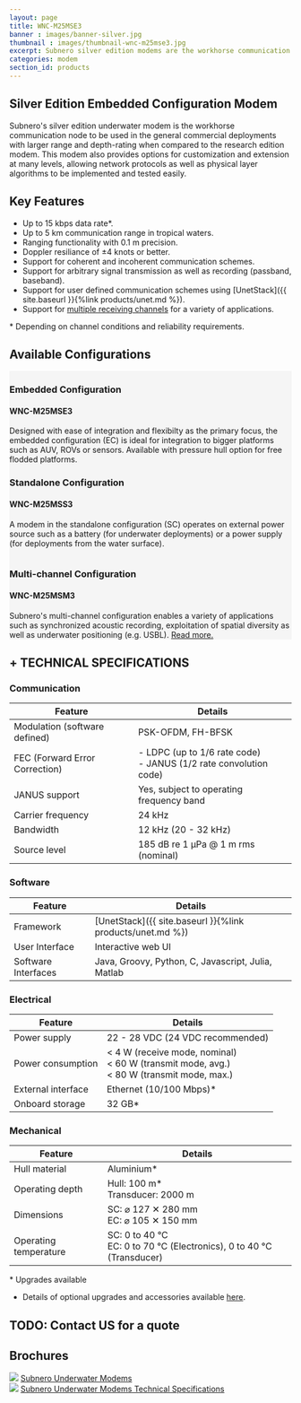 ```yaml
---
layout: page
title: WNC-M25MSE3
banner : images/banner-silver.jpg
thumbnail : images/thumbnail-wnc-m25mse3.jpg
excerpt: Subnero silver edition modems are the workhorse communication nodes for use in general commercial deployments.
categories: modem
section_id: products
---
```


## Silver Edition Embedded Configuration Modem

Subnero's silver edition underwater modem is the workhorse communication node to be used in the general commercial deployments with larger range and depth-rating when compared to the research edition modem. This modem also provides options for customization and extension at many levels, allowing network protocols as well as physical layer algorithms to be implemented and tested easily.

## Key Features

- Up to 15 kbps data rate\*.
- Up to 5 km communication range in tropical waters.
- Ranging functionality with 0.1 m precision.
- Doppler resiliance of ±4 knots or better.
- Support for coherent and incoherent communication schemes.
- Support for arbitrary signal transmission as well as recording (passband, baseband).
- Support for user defined communication schemes using [UnetStack]({{ site.baseurl }}{%link products/unet.md %}).
- Support for [multiple receiving channels](./multichannel.md) for a variety of applications.

\* Depending on channel conditions and reliability requirements.


<div class='one spacing'></div>

## Available Configurations

<div class='full' style='background: #f5f5f5'>
  <div class ='media product' >
    <img class = "align-self-start mr-3" alt="" src="{{site.baseurl}}/images/boxart-wnc-m25mse3.jpg"/>
    <div class='media-body product product-content'>
      <h3 style="text-transform: none;" id="embedded">Embedded Configuration</h3>
      <h4 style="text-transform: none;">WNC-M25MSE3</h4>
      <p>Designed with ease of integration and flexibilty as the primary focus, the embedded configuration (EC) is ideal for integration to bigger platforms such as AUV, ROVs or sensors. Available with pressure hull option for free flodded platforms.</p>
    </div>
  </div>

  <div class ='media product' style='background: #f5f5f5' >   
    <div class='media-body product product-content' style='background: #f5f5f5'>
      <h3 style="text-transform: none;" id="standalone">Standalone Configuration</h3>
      <h4 style="text-transform: none;">WNC-M25MSS3</h4>
      <p>A modem in the standalone configuration (SC) operates on external power source such as a battery (for underwater deployments) or a power supply (for deployments from the water surface).</p>
    </div>
    <img class = "ml-3" alt="" src="{{site.baseurl}}/images/boxart-wnc-m25mss3.png"/> 
  </div>

  <div class ='media product' >
    <img class = "align-self-start mr-3" alt="" src="{{site.baseurl}}/images/boxart-wnc-multichannel2.jpg"/>
    <div class='media-body product product-content'>
      <h3 style="text-transform: none;">Multi-channel Configuration</h3>
      <h4 style="text-transform: none;">WNC-M25MSM3</h4>
      <p>Subnero's multi-channel configuration enables a variety of applications such as synchronized acoustic recording, exploitation of spatial diversity as well as underwater positioning (e.g. USBL). <a href="{{site.baseurl}}/products/multichannel.html" target="_blank">Read more.</a></p>
    </div>
  </div>

</div>

<div class='two spacing'></div>

<h2 style="text-transform: none;" id="s_techspec">+ TECHNICAL SPECIFICATIONS</h2>

### Communication

| Feature                                | Details                                   |
| -------------------------------------- | ----------------------------------------- |
| Modulation (software defined)          | PSK-OFDM, FH-BFSK                         |
| FEC (Forward Error Correction)         | - LDPC (up to 1/6 rate code)<br>- JANUS (1/2 rate convolution code)|
| JANUS support                          | Yes, subject to operating frequency band  |
| Carrier frequency                      | 24 kHz                                    |
| Bandwidth                              | 12 kHz (20 - 32 kHz)                      |
| Source level                           | 185 dB re 1 µPa @ 1 m rms (nominal)       |

### Software

| Feature                                | Details                                   |
| -------------------------------------- | ----------------------------------------- |
| Framework                              | [UnetStack]({{ site.baseurl }}{%link products/unet.md %})|
| User Interface                         | Interactive web UI                        |
| Software Interfaces                    | Java, Groovy, Python, C, Javascript, Julia, Matlab|

### Electrical

| Feature                                | Details                                   |
| -------------------------------------- | ----------------------------------------- |
| Power supply                           | 22 - 28 VDC (24 VDC recommended)          |
| Power consumption                      | < 4 W (receive mode, nominal)<br>< 60 W (transmit mode, avg.)<br>< 80 W (transmit mode, max.)|
| External interface                     | Ethernet (10/100 Mbps)*                   |
| Onboard storage                        | 32 GB*                                    |

### Mechanical

| Feature                                | Details                                   |
| -------------------------------------- | ----------------------------------------- |
| Hull material                          | Aluminium*                                |
| Operating depth                        | Hull: 100 m*<br> Transducer: 2000 m        |
| Dimensions                             | SC: ⌀ 127 ✕ 280 mm<br> EC: ⌀ 105 ✕ 150 mm |
| Operating temperature                  | SC: 0 to 40 °C<br>EC: 0 to 70 °C (Electronics), 0 to 40 °C (Transducer)|

\* Upgrades available

- Details of optional upgrades and accessories available [here](./accessories.md).


## TODO: Contact US for a quote


<h2>Brochures</h2>
<div class="brochure-container">
  <a href="{{site.baseurl}}/brochures/Subnero-Modem-v4.0.pdf"><img class="brochure-thumb" src="{{site.baseurl}}/brochures/modem4.jpg"></a>
  <a href="{{site.baseurl}}/brochures/Subnero-Modem-v4.0.pdf" target="_blank">Subnero Underwater Modems</a>
</div>
<div class="brochure-container">
  <a href="{{site.baseurl}}/brochures/Subnero-Modem-Specifications-v4.0.pdf"><img class="brochure-thumb" src="{{site.baseurl}}/brochures/spec.jpg"></a>
  <a href="{{site.baseurl}}/brochures/Subnero-Modem-Specifications-v4.0.pdf" target="_blank">Subnero Underwater Modems Technical Specifications</a>
</div>

